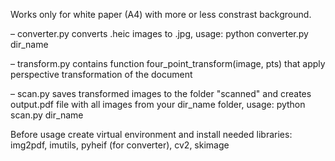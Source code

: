 Works only for white paper (A4) with more or less constrast background.

– converter.py converts .heic images to .jpg, usage: python converter.py dir_name

– transform.py contains function four_point_transform(image, pts) that apply perspective transformation of the document

– scan.py saves transformed images to the folder "scanned" and creates output.pdf file with all images from your dir_name folder, usage: python scan.py dir_name

Before usage create virtual environment and install needed libraries: img2pdf, imutils, pyheif (for converter), cv2, skimage

